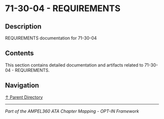 # 71-30-04 - REQUIREMENTS

## Description

REQUIREMENTS documentation for 71-30-04

## Contents

This section contains detailed documentation and artifacts related to 71-30-04 - REQUIREMENTS.

## Navigation

[↑ Parent Directory](../README.md)

---

*Part of the AMPEL360 ATA Chapter Mapping - OPT-IN Framework*
